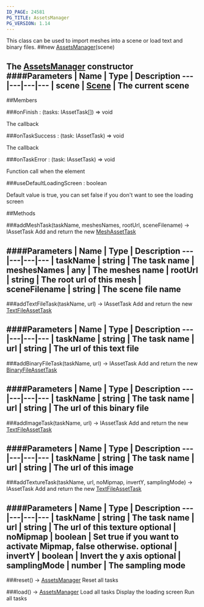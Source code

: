 ```yaml
---
ID_PAGE: 24581
PG_TITLE: AssetsManager
PG_VERSION: 1.14
---
```


This class can be used to import meshes into a scene or load text and binary files.
##new [AssetsManager](/classes/AssetsManager)(scene)

The [AssetsManager](/classes/AssetsManager) constructor
####Parameters
 | Name | Type | Description
---|---|---|---
 | scene | [Scene](/classes/Scene) | The current scene
---

##Members

###onFinish : (tasks: IAssetTask[]) =&gt; void


The callback

###onTaskSuccess : (task: IAssetTask) =&gt; void


The callback

###onTaskError : (task: IAssetTask) =&gt; void


Function call when the element

###useDefaultLoadingScreen : boolean


Default value is true, you can set false if you don't want to see the loading screen



##Methods

###addMeshTask(taskName, meshesNames, rootUrl, sceneFilename) &rarr; IAssetTask
Add and return the new [MeshAssetTask](/classes/MeshAssetTask)

####Parameters
 | Name | Type | Description
---|---|---|---
 | taskName | string | The task name
 | meshesNames | any | The meshes name
 | rootUrl | string | The root url of this mesh
 | sceneFilename | string | The scene file name
---

###addTextFileTask(taskName, url) &rarr; IAssetTask
Add and return the new [TextFileAssetTask](/classes/TextFileAssetTask)

####Parameters
 | Name | Type | Description
---|---|---|---
 | taskName | string | The task name
 | url | string | The url of this text file
---

###addBinaryFileTask(taskName, url) &rarr; IAssetTask
Add and return the new [BinaryFileAssetTask](/classes/BinaryFileAssetTask)

####Parameters
 | Name | Type | Description
---|---|---|---
 | taskName | string | The task name
 | url | string | The url of this binary file
---

###addImageTask(taskName, url) &rarr; IAssetTask
Add and return the new [TextFileAssetTask](/classes/TextFileAssetTask)

####Parameters
 | Name | Type | Description
---|---|---|---
 | taskName | string | The task name
 | url | string | The url of this image
---

###addTextureTask(taskName, url, noMipmap, invertY, samplingMode) &rarr; IAssetTask
Add and return the new [TextFileAssetTask](/classes/TextFileAssetTask)

####Parameters
 | Name | Type | Description
---|---|---|---
 | taskName | string | The task name
 | url | string | The url of this texture
optional | noMipmap | boolean | Set true if you want to activate Mipmap, false otherwise.
optional | invertY | boolean | Invert the y axis
optional | samplingMode | number | The sampling mode
---

###reset() &rarr; [AssetsManager](/classes/AssetsManager)
Reset all tasks


###load() &rarr; [AssetsManager](/classes/AssetsManager)
Load all tasks
Display the loading screen
Run all tasks

